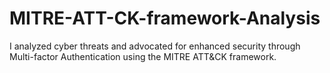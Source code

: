 # MITRE-ATT-CK-framework-Analysis
I analyzed cyber threats and advocated for enhanced security through Multi-factor Authentication using the MITRE ATT&amp;CK framework.

